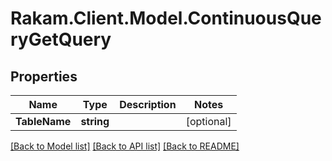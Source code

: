 # Rakam.Client.Model.ContinuousQueryGetQuery
## Properties

Name | Type | Description | Notes
------------ | ------------- | ------------- | -------------
**TableName** | **string** |  | [optional] 

[[Back to Model list]](../README.md#documentation-for-models) [[Back to API list]](../README.md#documentation-for-api-endpoints) [[Back to README]](../README.md)

